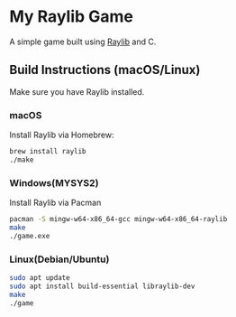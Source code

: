 # My Raylib Game

A simple game built using [Raylib](https://www.raylib.com/) and C.

##  Build Instructions (macOS/Linux)

Make sure you have Raylib installed.

### macOS
Install Raylib via Homebrew:

```bash
brew install raylib
./make
```

### Windows(MYSYS2) 
Install Raylib via Pacman 

```bash
pacman -S mingw-w64-x86_64-gcc mingw-w64-x86_64-raylib
make
./game.exe
```

### Linux(Debian/Ubuntu)


```bash
sudo apt update
sudo apt install build-essential libraylib-dev
make
./game
```














